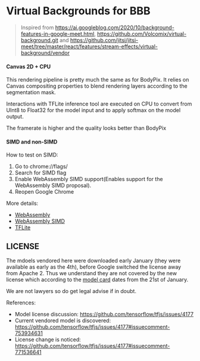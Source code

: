 # Virtual Backgrounds for BBB

> Inspired from https://ai.googleblog.com/2020/10/background-features-in-google-meet.html, https://github.com/Volcomix/virtual-background.git and https://github.com/jitsi/jitsi-meet/tree/master/react/features/stream-effects/virtual-background/vendor

#### Canvas 2D + CPU

This rendering pipeline is pretty much the same as for BodyPix. It relies on Canvas compositing properties to blend rendering layers according to the segmentation mask.

Interactions with TFLite inference tool are executed on CPU to convert from UInt8 to Float32 for the model input and to apply softmax on the model output.

The framerate is higher and the quality looks better than BodyPix

#### SIMD and non-SIMD

How to test on SIMD:
1. Go to chrome://flags/
2. Search for SIMD flag
3. Enable WebAssembly SIMD support(Enables support for the WebAssembly SIMD proposal).
4. Reopen Google Chrome

More details:
- [WebAssembly](https://webassembly.org/)
- [WebAssembly SIMD](https://github.com/WebAssembly/simd)
- [TFLite](https://blog.tensorflow.org/2020/07/accelerating-tensorflow-lite-xnnpack-integration.html)

## LICENSE

The mdoels vendored here were downloaded early January (they were available as early as the 4th), before Google switched the license away from Apache 2. Thus we understand they are not covered by the new license which according to the [model card](https://drive.google.com/file/d/1lnP1bRi9CSqQQXUHa13159vLELYDgDu0/view) dates from the 21st of January.

We are not lawyers so do get legal advise if in doubt.

References:

- Model license discussion: https://github.com/tensorflow/tfjs/issues/4177
- Current vendored model is discovered: https://github.com/tensorflow/tfjs/issues/4177#issuecomment-753934631
- License change is noticed: https://github.com/tensorflow/tfjs/issues/4177#issuecomment-771536641